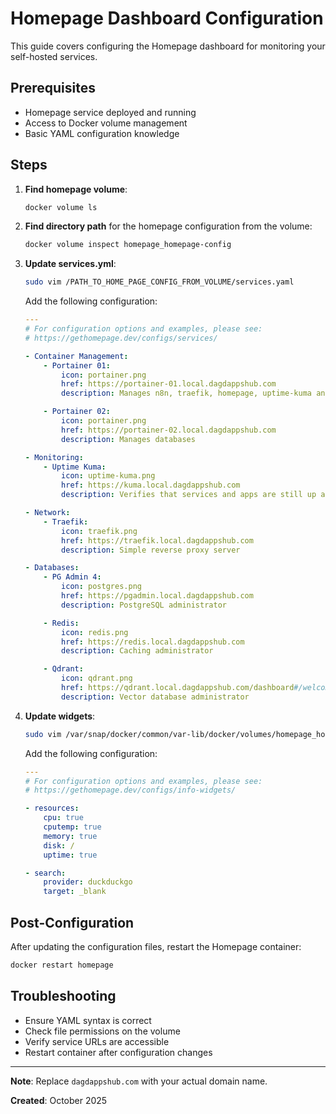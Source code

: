 # Homepage Dashboard Configuration

This guide covers configuring the Homepage dashboard for monitoring your self-hosted services.

## Prerequisites

- Homepage service deployed and running
- Access to Docker volume management
- Basic YAML configuration knowledge

## Steps

1. **Find homepage volume**:
   ```bash
   docker volume ls
   ```

2. **Find directory path** for the homepage configuration from the volume:
   ```bash
   docker volume inspect homepage_homepage-config
   ```

3. **Update services.yml**:
   ```bash
   sudo vim /PATH_TO_HOME_PAGE_CONFIG_FROM_VOLUME/services.yaml
   ```

   Add the following configuration:
   ```yaml
   ---
   # For configuration options and examples, please see:
   # https://gethomepage.dev/configs/services/

   - Container Management:
       - Portainer 01:
           icon: portainer.png
           href: https://portainer-01.local.dagdappshub.com
           description: Manages n8n, traefik, homepage, uptime-kuma and backends

       - Portainer 02:
           icon: portainer.png
           href: https://portainer-02.local.dagdappshub.com
           description: Manages databases

   - Monitoring:
       - Uptime Kuma:
           icon: uptime-kuma.png
           href: https://kuma.local.dagdappshub.com
           description: Verifies that services and apps are still up and running

   - Network:
       - Traefik:
           icon: traefik.png
           href: https://traefik.local.dagdappshub.com
           description: Simple reverse proxy server

   - Databases:
       - PG Admin 4:
           icon: postgres.png
           href: https://pgadmin.local.dagdappshub.com
           description: PostgreSQL administrator

       - Redis:
           icon: redis.png
           href: https://redis.local.dagdappshub.com
           description: Caching administrator

       - Qdrant:
           icon: qdrant.png
           href: https://qdrant.local.dagdappshub.com/dashboard#/welcome
           description: Vector database administrator
   ```

4. **Update widgets**:
   ```bash
   sudo vim /var/snap/docker/common/var-lib/docker/volumes/homepage_homepage-config/_data/widgets.yaml
   ```

   Add the following configuration:
   ```yaml
   ---
   # For configuration options and examples, please see:
   # https://gethomepage.dev/configs/info-widgets/

   - resources:
       cpu: true
       cputemp: true
       memory: true
       disk: /
       uptime: true

   - search:
       provider: duckduckgo
       target: _blank
   ```

## Post-Configuration

After updating the configuration files, restart the Homepage container:

```bash
docker restart homepage
```

## Troubleshooting

- Ensure YAML syntax is correct
- Check file permissions on the volume
- Verify service URLs are accessible
- Restart container after configuration changes

---

**Note**: Replace `dagdappshub.com` with your actual domain name.

**Created**: October 2025